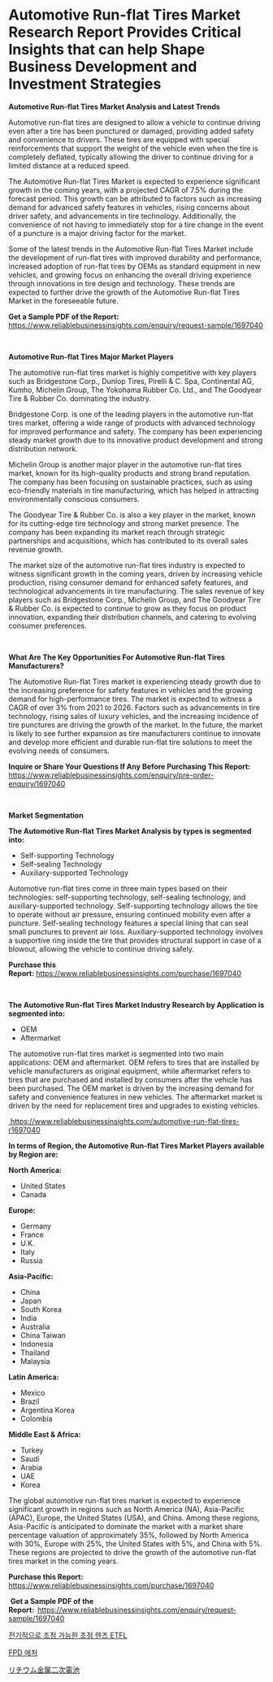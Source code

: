 <p><h1>Automotive Run-flat Tires Market Research Report Provides Critical Insights that can help Shape Business Development and Investment Strategies</h1></p><p><strong>Automotive Run-flat Tires Market Analysis and Latest Trends</strong></p>
<p><p>Automotive run-flat tires are designed to allow a vehicle to continue driving even after a tire has been punctured or damaged, providing added safety and convenience to drivers. These tires are equipped with special reinforcements that support the weight of the vehicle even when the tire is completely deflated, typically allowing the driver to continue driving for a limited distance at a reduced speed.</p><p>The Automotive Run-flat Tires Market is expected to experience significant growth in the coming years, with a projected CAGR of 7.5% during the forecast period. This growth can be attributed to factors such as increasing demand for advanced safety features in vehicles, rising concerns about driver safety, and advancements in tire technology. Additionally, the convenience of not having to immediately stop for a tire change in the event of a puncture is a major driving factor for the market.</p><p>Some of the latest trends in the Automotive Run-flat Tires Market include the development of run-flat tires with improved durability and performance, increased adoption of run-flat tires by OEMs as standard equipment in new vehicles, and growing focus on enhancing the overall driving experience through innovations in tire design and technology. These trends are expected to further drive the growth of the Automotive Run-flat Tires Market in the foreseeable future.</p></p>
<p><strong>Get a Sample PDF of the Report:&nbsp;</strong> <a href="https://www.reliablebusinessinsights.com/enquiry/request-sample/1697040">https://www.reliablebusinessinsights.com/enquiry/request-sample/1697040</a></p>
<p>&nbsp;</p>
<p><strong>Automotive Run-flat Tires Major Market Players</strong></p>
<p><p>The automotive run-flat tires market is highly competitive with key players such as Bridgestone Corp., Dunlop Tires, Pirelli & C. Spa, Continental AG, Kumho, Michelin Group, The Yokohama Rubber Co. Ltd., and The Goodyear Tire & Rubber Co. dominating the industry.</p><p>Bridgestone Corp. is one of the leading players in the automotive run-flat tires market, offering a wide range of products with advanced technology for improved performance and safety. The company has been experiencing steady market growth due to its innovative product development and strong distribution network.</p><p>Michelin Group is another major player in the automotive run-flat tires market, known for its high-quality products and strong brand reputation. The company has been focusing on sustainable practices, such as using eco-friendly materials in tire manufacturing, which has helped in attracting environmentally conscious consumers.</p><p>The Goodyear Tire & Rubber Co. is also a key player in the market, known for its cutting-edge tire technology and strong market presence. The company has been expanding its market reach through strategic partnerships and acquisitions, which has contributed to its overall sales revenue growth.</p><p>The market size of the automotive run-flat tires industry is expected to witness significant growth in the coming years, driven by increasing vehicle production, rising consumer demand for enhanced safety features, and technological advancements in tire manufacturing. The sales revenue of key players such as Bridgestone Corp., Michelin Group, and The Goodyear Tire & Rubber Co. is expected to continue to grow as they focus on product innovation, expanding their distribution channels, and catering to evolving consumer preferences.</p></p>
<p>&nbsp;</p>
<p><strong>What Are The Key Opportunities For Automotive Run-flat Tires Manufacturers?</strong></p>
<p><p>The Automotive Run-flat Tires market is experiencing steady growth due to the increasing preference for safety features in vehicles and the growing demand for high-performance tires. The market is expected to witness a CAGR of over 3% from 2021 to 2026. Factors such as advancements in tire technology, rising sales of luxury vehicles, and the increasing incidence of tire punctures are driving the growth of the market. In the future, the market is likely to see further expansion as tire manufacturers continue to innovate and develop more efficient and durable run-flat tire solutions to meet the evolving needs of consumers.</p></p>
<p><strong>Inquire or Share Your Questions If Any Before Purchasing This Report:</strong> <a href="https://www.reliablebusinessinsights.com/enquiry/pre-order-enquiry/1697040">https://www.reliablebusinessinsights.com/enquiry/pre-order-enquiry/1697040</a></p>
<p>&nbsp;</p>
<p><strong>Market Segmentation</strong></p>
<p><strong>The Automotive Run-flat Tires Market Analysis by types is segmented into:</strong></p>
<p><ul><li>Self-supporting Technology</li><li>Self-sealing Technology</li><li>Auxiliary-supported Technology</li></ul></p>
<p><p>Automotive run-flat tires come in three main types based on their technologies: self-supporting technology, self-sealing technology, and auxiliary-supported technology. Self-supporting technology allows the tire to operate without air pressure, ensuring continued mobility even after a puncture. Self-sealing technology features a special lining that can seal small punctures to prevent air loss. Auxiliary-supported technology involves a supportive ring inside the tire that provides structural support in case of a blowout, allowing the vehicle to continue driving safely.</p></p>
<p><strong>Purchase this Report:&nbsp;</strong><a href="https://www.reliablebusinessinsights.com/purchase/1697040">https://www.reliablebusinessinsights.com/purchase/1697040</a></p>
<p>&nbsp;</p>
<p><strong>The Automotive Run-flat Tires Market Industry Research by Application is segmented into:</strong></p>
<p><ul><li>OEM</li><li>Aftermarket</li></ul></p>
<p><p>The automotive run-flat tires market is segmented into two main applications: OEM and aftermarket. OEM refers to tires that are installed by vehicle manufacturers as original equipment, while aftermarket refers to tires that are purchased and installed by consumers after the vehicle has been purchased. The OEM market is driven by the increasing demand for safety and convenience features in new vehicles. The aftermarket market is driven by the need for replacement tires and upgrades to existing vehicles.</p></p>
<p><a href="https://www.reliablebusinessinsights.com/automotive-run-flat-tires-r1697040">&nbsp;https://www.reliablebusinessinsights.com/automotive-run-flat-tires-r1697040</a></p>
<p><strong>In terms of Region, the Automotive Run-flat Tires Market Players available by Region are:</strong></p>
<p>
    <p> <strong> North America: </strong>
        <ul>
            <li>United States</li>
            <li>Canada</li>
        </ul>
        </p> 
    <p> <strong> Europe: </strong>
        <ul>
            <li>Germany</li>
            <li>France</li>
            <li>U.K.</li>
            <li>Italy</li>
            <li>Russia</li>
        </ul>
        </p> 
    <p> <strong> Asia-Pacific: </strong>
        <ul>
            <li>China</li>
            <li>Japan</li>
            <li>South Korea</li>
            <li>India</li>
            <li>Australia</li>
            <li>China Taiwan</li>
            <li>Indonesia</li>
            <li>Thailand</li>
            <li>Malaysia</li>
        </ul>
        </p> 
    <p> <strong> Latin America: </strong>
        <ul>
            <li>Mexico</li>
            <li>Brazil</li>
            <li>Argentina Korea</li>
            <li>Colombia</li>
        </ul>
        </p> 
    <p> <strong> Middle East & Africa: </strong>
        <ul>
            <li>Turkey</li>
            <li>Saudi</li>
            <li>Arabia</li>
            <li>UAE</li>
            <li>Korea</li>
        </ul>
    </p>
    </p>
<p><p>The global automotive run-flat tires market is expected to experience significant growth in regions such as North America (NA), Asia-Pacific (APAC), Europe, the United States (USA), and China. Among these regions, Asia-Pacific is anticipated to dominate the market with a market share percentage valuation of approximately 35%, followed by North America with 30%, Europe with 25%, the United States with 5%, and China with 5%. These regions are projected to drive the growth of the automotive run-flat tires market in the coming years.</p></p>
<p><strong>Purchase this Report: </strong><a href="https://www.reliablebusinessinsights.com/purchase/1697040">https://www.reliablebusinessinsights.com/purchase/1697040</a></p>
<p>&nbsp;<strong>Get a Sample PDF of the Report:&nbsp;&nbsp;</strong><a href="https://www.reliablebusinessinsights.com/enquiry/request-sample/1697040">https://www.reliablebusinessinsights.com/enquiry/request-sample/1697040</a></p>
<p><strong></strong></p>
<p><p><a href="https://github.com/fatmarawatan39/Market-Research-Report-List-1/blob/main/5968547122504.md">전기적으로 조정 가능한 초점 렌즈 ETFL</a></p><p><a href="https://medium.com/@daveblock56/fpd-%EC%97%90%EC%B9%AD%EA%B8%B0-%EC%8B%9C%EC%9E%A5-%EC%84%B1%EA%B3%B5%EC%A0%81%EC%9D%B8-%EB%B9%84%EC%A6%88%EB%8B%88%EC%8A%A4-%EC%A0%84%EB%9E%B5%EC%9D%84-%EC%9C%84%ED%95%9C-%EC%97%B4%EC%87%A0-2031%EB%85%84%EA%B9%8C%EC%A7%80-%EC%98%88%EC%B8%A1-49ab03bc7147">FPD 에처</a></p><p><a href="https://github.com/DayanaRunolfsdottir/Market-Research-Report-List-1/blob/main/3030356124471.md">リチウム金属二次電池</a></p></p>